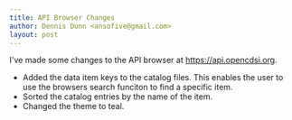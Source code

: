 ```yaml
---
title: API Browser Changes
author: Dennis Dunn <ansofive@gmail.com>
layout: post
---
```


I've made some changes to the API browser at https://api.opencdsi.org.

- Added the data item keys to the catalog files. This enables the user to use the browsers
  search funciton to find a specific item.
- Sorted the catalog entries by the name of the item.
- Changed the theme to teal.
